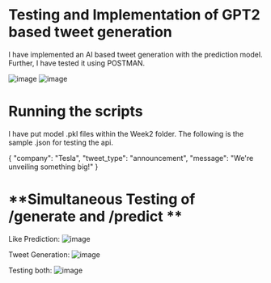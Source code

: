 # **Testing and Implementation of GPT2 based tweet generation**
I have implemented an AI based tweet generation with the prediction model. Further, I have tested it using POSTMAN.

![image](https://github.com/user-attachments/assets/bcf870a2-31d8-42de-bd40-946aa25c9ef0)
![image](https://github.com/user-attachments/assets/ba93dd4d-7839-4cb4-aee7-56d4fd66d655)

# **Running the scripts**
I have put model .pkl files within the Week2 folder. The following is the sample .json for testing the api.

{
    "company": "Tesla",
    "tweet_type": "announcement",
    "message": "We're unveiling something big!"
}

# **Simultaneous Testing of /generate and /predict **
Like Prediction:
![image](https://github.com/user-attachments/assets/d4dc6d9a-5ff9-4ce7-9096-e4acfbcb0c81)

Tweet Generation:
![image](https://github.com/user-attachments/assets/1b0e4125-a923-4c86-a6c6-2a94838cbaa7)

Testing both:
![image](https://github.com/user-attachments/assets/07bb482f-024a-4877-8e42-79ab0f11f76f)
